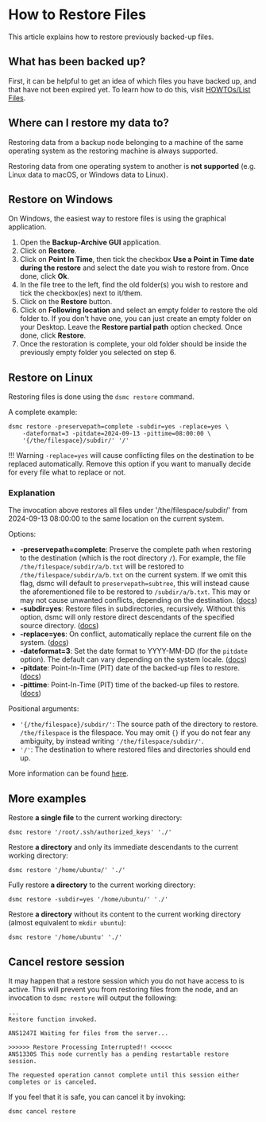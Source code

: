 How to Restore Files
=====================
This article explains how to restore previously backed-up files.

What has been backed up?
-------------------------
First, it can be helpful to get an idea of which files you have backed up, and 
that have not been expired yet.
To learn how to do this, visit [HOWTOs/List Files](../howto/list-files.md).

Where can I restore my data to?
---------
Restoring data from a backup node belonging to a machine of the same operating 
system as the restoring machine is always supported.

Restoring data from one operating system to another is **not supported** 
(e.g. Linux data to macOS, or Windows data to Linux).

Restore on Windows
-------------------
On Windows, the easiest way to restore files is using the graphical application.

1. Open the **Backup-Archive GUI** application.
2. Click on **Restore**.
3. Click on **Point In Time**, then tick the checkbox 
   **Use a Point in Time date during the restore** 
   and select the date you wish to restore from. 
   Once done, click **Ok**.
4. In the file tree to the left, find the old folder(s) you wish to restore and 
   tick the checkbox(es) next to it/them.
5. Click on the **Restore** button.
6. Click on **Following location** and select an empty folder to restore the 
   old folder to. 
   If you don't have one, you can just create an empty folder on 
   your Desktop. 
   Leave the **Restore partial path** option checked. 
   Once done, click **Restore**.
7. Once the restoration is complete, your old folder should be inside the 
   previously empty folder you selected on step 6.

Restore on Linux
-----------------
Restoring files is done using the `dsmc restore` command.

A complete example:
```
dsmc restore -preservepath=complete -subdir=yes -replace=yes \
    -dateformat=3 -pitdate=2024-09-13 -pittime=08:00:00 \
    '{/the/filespace}/subdir/' '/'
```

!!! Warning 
      `-replace=yes` will cause conflicting files on the destination to be 
      replaced automatically. 
      Remove this option if you want to manually decide for every file what 
      to replace or not.

### Explanation
The invocation above restores all files under '/the/filespace/subdir/' from 
2024-09-13 08:00:00 to the same location on the current system.

Options:

- **-preservepath=complete**: Preserve the complete path when restoring to the
  destination (which is the root directory `/`). For example, the file 
  `/the/filespace/subdir/a/b.txt` will be restored to 
  `/the/filespace/subdir/a/b.txt` on the current system. If we omit this flag,
  dsmc will default to `preservepath=subtree`, this will instead cause the
  aforementioned file to be restored to `/subdir/a/b.txt`. This may or may not 
  cause unwanted conflicts, depending on the destination. (<a href="https://www.ibm.com/docs/en/storage-protect/8.1.25?topic=reference-preservepath" target="_blank">docs</a>)
- **-subdir=yes**: Restore files in subdirectories, recursively. 
  Without this option, dsmc will only restore direct descendants of the 
  specified source directory. (<a href="https://www.ibm.com/docs/en/storage-protect/8.1.25?topic=reference-subdir" target="_blank">docs</a>)
- **-replace=yes**: On conflict, automatically replace the current file on the 
  system. (<a href="https://www.ibm.com/docs/en/storage-protect/8.1.25?topic=reference-replace" target="_blank">docs</a>)
- **-dateformat=3**: Set the date format to YYYY-MM-DD 
  (for the `pitdate` option). The default can vary depending on the system 
  locale. (<a href="https://www.ibm.com/docs/en/storage-protect/8.1.25?topic=reference-dateformat" target="_blank">docs</a>)
- **-pitdate**: Point-In-Time (PIT) date of the backed-up files to restore. 
  (<a href="https://www.ibm.com/docs/en/storage-protect/8.1.25?topic=reference-pitdate" target="_blank">docs</a>)
- **-pittime**: Point-In-Time (PIT) time of the backed-up files to restore.
  (<a href="https://www.ibm.com/docs/en/storage-protect/8.1.25?topic=reference-pittime" target="_blank">docs</a>)

Positional arguments:

- `'{/the/filespace}/subdir/'`: The source path of the directory to restore.
  `/the/filespace` is the filespace. You may omit `{}` if you do not fear
  any ambiguity, by instead writing `'/the/filespace/subdir/'`.
- `'/'`: The destination to where restored files and directories should end up.

More information can be found <a href="https://www.ibm.com/docs/en/storage-protect/8.1.25?topic=uc-restore" target="_blank">here</a>.

More examples
---------------

Restore **a single file** to the current working directory:
```
dsmc restore '/root/.ssh/authorized_keys' './'
```

Restore **a directory** and only its immediate descendants to the current 
working directory:
```
dsmc restore '/home/ubuntu/' './'
```

Fully restore **a directory** to the current working directory:
```
dsmc restore -subdir=yes '/home/ubuntu/' './'
```

Restore **a directory** without its content to the current working directory 
(almost equivalent to `mkdir ubuntu`):
```
dsmc restore '/home/ubuntu' './'
```

Cancel restore session
-----------------------
It may happen that a restore session which you do not have access to is 
active. This will prevent you from restoring files from the node, and an 
invocation to `dsmc restore` will output the following:
```
...
Restore function invoked.

ANS1247I Waiting for files from the server...
                                  
>>>>>> Restore Processing Interrupted!! <<<<<<
ANS1330S This node currently has a pending restartable restore session.

The requested operation cannot complete until this session either
completes or is canceled.
```
If you feel that it is safe, you can cancel it by invoking:
```
dsmc cancel restore
```
